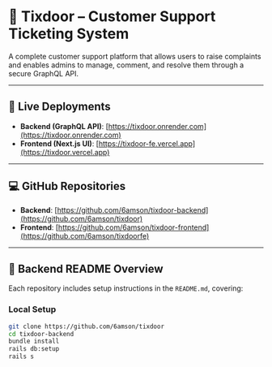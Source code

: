 # 🚀 Tixdoor – Customer Support Ticketing System

A complete customer support platform that allows users to raise complaints and enables admins to manage, comment, and resolve them through a secure GraphQL API.

---

## 🔗 Live Deployments

- **Backend (GraphQL API)**: [https://tixdoor.onrender.com](https://tixdoor.onrender.com)
- **Frontend (Next.js UI)**: [https://tixdoor-fe.vercel.app](https://tixdoor.vercel.app)

---

## 💻 GitHub Repositories

- **Backend**: [https://github.com/6amson/tixdoor-backend](https://github.com/6amson/tixdoor)
- **Frontend**: [https://github.com/6amson/tixdoor-frontend](https://github.com/6amson/tixdoorfe)

---

## 📄 Backend README Overview

Each repository includes setup instructions in the `README.md`, covering:

### Local Setup

```bash
git clone https://github.com/6amson/tixdoor
cd tixdoor-backend
bundle install
rails db:setup
rails s

